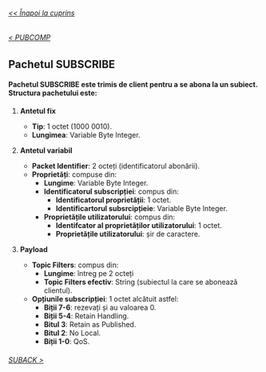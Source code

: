 ###### [<< Înapoi la cuprins](../Cuprins.md)
######  [< PUBCOMP](10.%20PUBCOMP%20(QoS%202).md) 
##  Pachetul SUBSCRIBE
#### Pachetul SUBSCRIBE este trimis de client pentru a se abona la un subiect. Structura pachetului este:

1. **Antetul fix**
    - **Tip**: 1 octet (1000 0010).
    - **Lungimea**: Variable Byte Integer.

2. **Antetul variabil**
    - **Packet Identifier**: 2 octeți (identificatorul abonării).
    - **Proprietăți**: compuse din:
        - **Lungime**: Variable Byte Integer.
        - **Identificatorul subscripției**: compus din:
            - **Identificatorul proprietății**: 1 octet.
            - **Identificartorul subsrcipțieie**: Variable Byte Integer.
        - **Proprietățile utilizatorului**: compus din:
            - **Identifcator al proprietăților utilizatorului**: 1 octet.
            - **Proprietățile utilizatorului**: șir de caractere.

3. **Payload**
    - **Topic Filters**: compus din:
        - **Lungime**: întreg pe 2 octeți
        - **Topic Filters efectiv**: String (subiectul la care se abonează clientul).
    - **Opțiunile subscripției**: 1 octet alcătuit astfel:
        - **Biții 7-6**: rezevați și au valoarea 0.
        - **Biții 5-4**: Retain Handling.
        - **Bitul 3**: Retain as Published.
        - **Bitul 2**: No Local.
        - **Biții 1-0**: QoS.

###### [SUBACK >](12.%20SUBACK.md)
